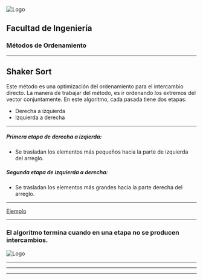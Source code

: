 ![Logo](http://www.ingenieria.unam.mx/nuestra_facultad/images/institucionales/escudos/escudofi_negro.jpg)
## Facultad de Ingeniería
### Métodos de Ordenamiento


---
## Shaker Sort

 Este método es una optimización del ordenamiento para el intercambio directo.
 La manera de trabajar del método, es ir ordenando los extremos del vector conjuntamente. 
 En este algoritmo, cada pasada tiene dos etapas:

- Derecha a izquierda
- Izquierda a derecha
---
##### Primera etapa de derecha a izqierda:
- Se trasladan los elementos más pequeños hacia la parte de izquierda del arreglo.

##### Segunda etapa de izquierda a derecha:
- Se trasladan los elementos más grandes hacia la parte derecha del arreglo.

---
[Ejemplo](http://www.programming-algorithms.net/article/40270/Shaker-sort)

---
### El algoritmo termina cuando en una etapa no se producen intercambios.
![Logo](https://upload.wikimedia.org/wikipedia/commons/e/ef/Sorting_shaker_sort_anim.gif)

---


---

---
